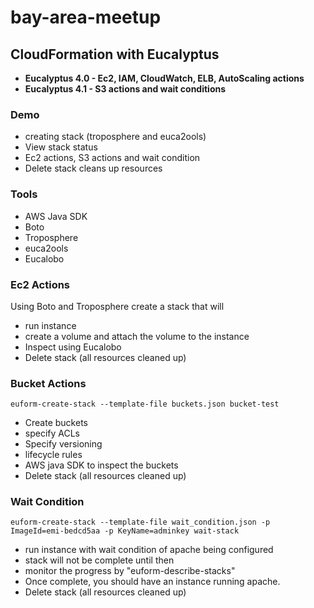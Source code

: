 bay-area-meetup
===============

CloudFormation with Eucalyptus
------------------------------
* __Eucalyptus 4.0 - Ec2, IAM, CloudWatch, ELB, AutoScaling actions__
* __Eucalyptus 4.1 - S3 actions and wait conditions__

### Demo
* creating stack (troposphere and euca2ools)
* View stack status
* Ec2 actions, S3 actions and wait condition
* Delete stack cleans up resources

### Tools
* AWS Java SDK
* Boto
* Troposphere
* euca2ools
* Eucalobo


### Ec2 Actions
Using Boto and Troposphere create a stack that will
* run instance
* create a volume and attach the volume to the instance
* Inspect using Eucalobo
* Delete stack (all resources cleaned up)

### Bucket Actions
```
euform-create-stack --template-file buckets.json bucket-test
```
* Create buckets
* specify ACLs
* Specify versioning
* lifecycle rules
* AWS java SDK to inspect the buckets
* Delete stack (all resources cleaned up)

### Wait Condition
```
euform-create-stack --template-file wait_condition.json -p ImageId=emi-bedcd5aa -p KeyName=adminkey wait-stack
```
* run instance with wait condition of apache being configured
* stack will not be complete until then
* monitor the progress by "euform-describe-stacks"
* Once complete, you should have an instance running apache.
* Delete stack (all resources cleaned up)

